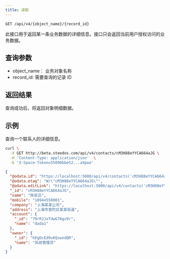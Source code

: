 ```yaml
---
title: 读取
---
```


```shell
GET /api/v4/{object_name}/{record_id}
```

此接口用于返回某一条业务数据的详细信息。接口只会返回当前用户授权访问的业务数据。

## 查询参数

- object_name： 业务对象名称
- record_id: 需要查询的记录 ID

## 返回结果

查询成功后，将返回对象明细数据。

## 示例

查询一个联系人的详细信息。

```bash
curl \
  -X GET http://beta.steedos.com/api/v4/contacts/cM3H88eYYCA664aJG \
  -H 'Content-Type: application/json'  \
  -b 'X-Space-Token=55090bbe52...aXpwo'
```

```json
{
  "@odata.id": "https://localhost:5000/api/v4/contacts('cM3H88eYYCA664aJG')",
  "@odata.etag": "W/\"cM3H88eYYCA664aJG\"",
  "@odata.editLink": "https://localhost:5000/api/v4/contacts('cM3H88eYYCA664aJG')",
  "_id": "cM3H88eYYCA664aJG",
  "name": "陈奕迅",
  "mobile": "18944550001",
  "company": "上海某某公司",
  "address": "上海市普陀区某某街道",
  "account": {
    "_id": "79rRJJxTdwG7Agv9r",
    "name": "dada1"
  },
  "owner": {
    "_id": "hPgDcEd9vKQxwndQR",
    "name": "系统管理员"
  }
}
```
